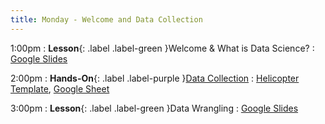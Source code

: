 ```yaml
---
title: Monday - Welcome and Data Collection
---
```


1:00pm
: **Lesson**{: .label .label-green }Welcome & What is Data Science?
  : [Google Slides](https://docs.google.com/presentation/d/1unJD8NvLdZoiSI58GwH_O2kn4FYGEg6H5If63sa-0JM/edit?usp=sharing)

2:00pm
: **Hands-On**{: .label .label-purple }[Data Collection](#)
  : [Helicopter Template](https://ncssm.github.io/dssi23/assets/pdf/paperhelicopter_worksheet.pdf), [Google Sheet](https://docs.google.com/spreadsheets/d/1Jgs3JthDt8q9HCrjdkqiheojGXUH7SecYOO8NffUPLU/edit?usp=sharing)

3:00pm
: **Lesson**{: .label .label-green }Data Wrangling
  : [Google Slides](https://docs.google.com/presentation/d/1unJD8NvLdZoiSI58GwH_O2kn4FYGEg6H5If63sa-0JM/edit#slide=id.g2585c5acf8d_2_471)
